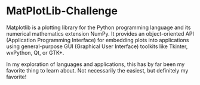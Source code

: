 # MatPlotLib-Challenge

Matplotlib is a plotting library for the Python programming language and its numerical mathematics extension NumPy. It provides an object-oriented API (Application Programming Interface) for embedding plots into applications using general-purpose GUI (Graphical User Interface) toolkits like Tkinter, wxPython, Qt, or GTK+.  

In my exploration of languages and applications, this has by far been my favorite thing to learn about.  Not necessarily the easiest, but definitely my favorite!
